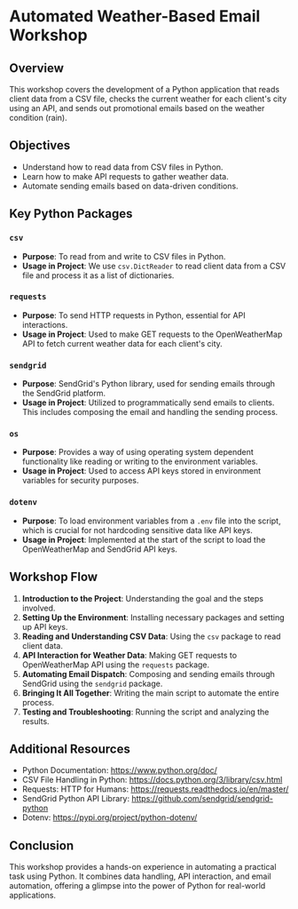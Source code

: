 # Automated Weather-Based Email Workshop

## Overview
This workshop covers the development of a Python application that reads client data from a CSV file, checks the current weather for each client's city using an API, and sends out promotional emails based on the weather condition (rain). 

## Objectives
- Understand how to read data from CSV files in Python.
- Learn how to make API requests to gather weather data.
- Automate sending emails based on data-driven conditions.

## Key Python Packages

### `csv`
- **Purpose**: To read from and write to CSV files in Python.
- **Usage in Project**: We use `csv.DictReader` to read client data from a CSV file and process it as a list of dictionaries.

### `requests`
- **Purpose**: To send HTTP requests in Python, essential for API interactions.
- **Usage in Project**: Used to make GET requests to the OpenWeatherMap API to fetch current weather data for each client's city.

### `sendgrid`
- **Purpose**: SendGrid's Python library, used for sending emails through the SendGrid platform.
- **Usage in Project**: Utilized to programmatically send emails to clients. This includes composing the email and handling the sending process.

### `os`
- **Purpose**: Provides a way of using operating system dependent functionality like reading or writing to the environment variables.
- **Usage in Project**: Used to access API keys stored in environment variables for security purposes.

### `dotenv`
- **Purpose**: To load environment variables from a `.env` file into the script, which is crucial for not hardcoding sensitive data like API keys.
- **Usage in Project**: Implemented at the start of the script to load the OpenWeatherMap and SendGrid API keys.

## Workshop Flow

1. **Introduction to the Project**: Understanding the goal and the steps involved.
2. **Setting Up the Environment**: Installing necessary packages and setting up API keys.
3. **Reading and Understanding CSV Data**: Using the `csv` package to read client data.
4. **API Interaction for Weather Data**: Making GET requests to OpenWeatherMap API using the `requests` package.
5. **Automating Email Dispatch**: Composing and sending emails through SendGrid using the `sendgrid` package.
6. **Bringing It All Together**: Writing the main script to automate the entire process.
7. **Testing and Troubleshooting**: Running the script and analyzing the results.

## Additional Resources
- Python Documentation: https://www.python.org/doc/
- CSV File Handling in Python: https://docs.python.org/3/library/csv.html
- Requests: HTTP for Humans: https://requests.readthedocs.io/en/master/
- SendGrid Python API Library: https://github.com/sendgrid/sendgrid-python
- Dotenv: https://pypi.org/project/python-dotenv/

## Conclusion
This workshop provides a hands-on experience in automating a practical task using Python. It combines data handling, API interaction, and email automation, offering a glimpse into the power of Python for real-world applications.

